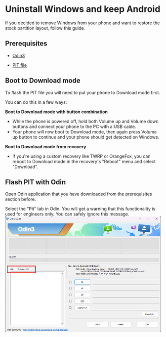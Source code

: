 # Uninstall Windows and keep Android


If you decided to remove Windows from your phone and want to restore the stock partition layout, follow this guide.

## Prerequisites

- [Odin3](https://gitlab.com/Ryzen5950XT/odin_dl/-/raw/main/Odin3_v3.14.4.zip?inline=false)

- [PIT file](https://github.com/cloudsweets/Port-Windows-11-Galaxy-A52s-5G/releases/tag/file)

## Boot to Download mode

To flash the PIT file you will need to put your phone to Download mode first.

You can do this in a few ways:

**Boot to Download mode with button combination**
- While the phone is powered off, hold both Volume up and Volume down buttons and connect your
phone to the PC with a USB cable.
- Your phone will now boot to Download mode, then again press
Volume up button to continue and your phone should get detected on Windows.

**Boot to Download mode from recovery**
- If you're using a custom recovery like TWRP or OrangeFox, you can reboot to Download mode
in the recovery's "Reboot" menu and select "Download".

## Flash PIT with Odin

Open Odin application that you have downloaded from the prerequisites section before.

Select the "Pit" tab in Odin.
You will get a warning that this functionality is used for engineers only. You can safely ignore this message.
![img](images/Odin-1.png)

